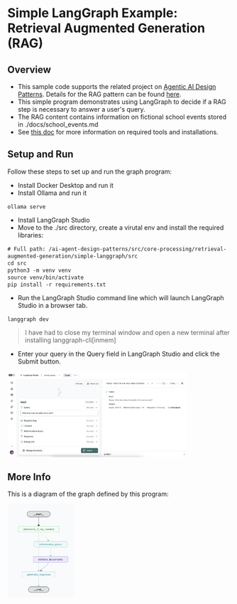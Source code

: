 # Simple LangGraph Example: Retrieval Augmented Generation (RAG)

## Overview

* This sample code supports the related project on [Agentic AI Design Patterns](../../../../../wiki). Details for the RAG pattern can be found [here](../../../../../wiki/Retrieval‐Augmented-Generation-(RAG)).
* This simple program demonstrates using LangGraph to decide if a RAG step is necessary to answer a user's query.
* The RAG content contains information on fictional school events stored in ./docs/school_events.md
* See [this doc](../../../README.md) for more information on required tools and installations.

## Setup and Run

Follow these steps to set up and run the graph program:
* Install Docker Desktop and run it
* Install Ollama and run it
```
ollama serve
```
* Install LangGraph Studio
* Move to the ./src directory, create a virutal env and install the required libraries:
```
# Full path: /ai-agent-design-patterns/src/core-processing/retrieval-augmented-generation/simple-langgraph/src
cd src
python3 -m venv venv
source venv/bin/activate
pip install -r requirements.txt
```
* Run the LangGraph Studio command line which will launch LangGraph Studio in a browser tab.
```
langgraph dev
```
> I have had to close my terminal window and open a new terminal after installing langgraph-cli[inmem]

* Enter your query in the Query field in LangGraph Studio and click the Submit button.

<img src="./lgs-rag.png" alt="LangGraph Studio" width="80%" />

## More Info

This is a diagram of the graph defined by this program:

<img src="./graph-rag.png" alt="LangGraph Studio" width="30%" />

